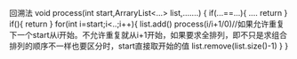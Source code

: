 回溯法
void process(int start,ArraryList<...> list,.......)
{
   if(...==...){
   ....
   return
   }
   if(){
   return
   }
   for(int i=start;i<..;i++){
   list.add()
   process(i/i+1/0)//如果允许重复下一个start从i开始。不允许重复就从i+1开始，如果要求全排列，即不只是求组合排列的顺序不一样也要区分时，start直接取开始的值
   list.remove(list.size()-1)
   }
}

